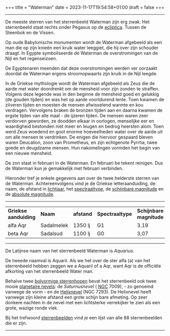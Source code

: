 +++
title = "Waterman"
date = 2023-11-17T19:54:58+01:00
draft = false
+++


---------------------------------------------------------------------------------------------
De meeste sterren van het sterrenbeeld Waterman zijn erg zwak. Het
sterrenbeeld staat rechts onder Pegasus op de
[ecliptica](/encyclopedie/ecliptic). Tussen de Steenbok en de Vissen.

Op oude Babylonische monumenten wordt de Waterman afgebeeld als een man
die op zijn knieën een kruik water leeggiet, die hij over zijn schouder
draagt. In Egypte symboliseerde de Waterman de overstromingen van de
Nijl en het regenseizoen.

De Egyptenaren meenden dat deze overstromingen werden ver oorzaakt
doordat de Waterman ergens stroomopwaarts zijn kruik in de Nijl leegde.

In de Griekse mythologie wordt de Waterman afgebeeld als Zeus die de
aarde met water doordrenkt om de mensheid voor zijn zonden te straffen.
Volgens deze legende was in den beginne de mensheid goed en gelukkig (de
gouden tijden) en was het op aarde voortdurend lente. Toen kwamen de
zilveren tijden en moesten de mensen afwisselend warmte en kou
verdragen. Vervolgens braken de bronzen tijden aan en daarna kwamen de
ergste tijden van alle maal - de ijzeren tijden. De mensen waren zeer
verdorven geworden, ze doodden elkaar in oorlogen, menselijke eer en
waardigheid bestonden niet meer en leugen en bedrog heersten alom. Toen
werd Zeus woedend en goot enorme hoeveelheden water over de aarde uit om
alle mensen te verdrinken. De enigen die hiervoor gespaard bleven waren
Deucalion, zoon van Prometheus, en zijn echtgenote Pyrrha, twee goede en
deugdzame mensen. Hun nakomelingen vormden het begin van een nieuwe
mensheid.

De zon staat in februari in de Waterman. En februari be tekent reinigen.
Dus de Waterman kun je gemakkelijk met februari verbinden.

Hieronder tref je enkele gegevens aan over de twee helderste sterren van
de Waterman. Achtereenvolgens vind je de Griekse letteraanduiding, de
naam, de afstand in [lichtjaar](/encyclopedie/lichtjaar), het
[spectraaltype](/encyclopedie/spectraa), de [schijnbare magnitude](/encyclopedie/magnitude) en de [absolute magnitude](/encyclopedie/absolute).

  ---------- ------------ --------- ---- ------ ------
  |   |   |   |   |   |   |
  |---|---|---|---|---|---|
  **Griekse aanduiding** |**Naam**        |**afstand** |**Spectraaltype** |**Schijnbare magnitude** |**Absolute magnitude**
  alfa Aqr               |Sadalmelek      |1350 lj     |G1                |3.19                     |-5.5
  beta Aqr               |Sadalsud        |1100 lj     |G0                |3,07                     |-4.5
  ---------- ------------ --------- ---- ------ ------

De Latijnse naam van het sterrenbeeld Waterman is *Aquarius*.

De tweede naamval is Aquarii. Als we het over de ster alfa (a) van het
sterrenbeeld hebben zeggen we a Aquarii of a Aqr, want Aqr is de
officiële afkorting van het sterrenbeeld Water man.

Behalve twee [bolvormige sterrenhopen](/encyclopedie/bolvormig) bevat het
sterrenbeeld ook twee mooie [planetaire nevels](/encyclopedie/planetaire_nevel): de *Saturnusnevel* (
[NGC](/encyclopedie/ngc.html) 7009), - zo genoemd vanwege de vorm - en de
[Helixnevel](/encyclopedie/helixnevel) (NGC 7293). De Helixnevel heeft
vanwege zijn kleine afstand een grote schijn bare afmeting. Op zeer
donkere nachten in de nevel met een lichtsterke verrekijker te zien als
een grote, wazige ronde vlek.

Bij het trefwoord [sterrenbeelden](/encyclopedie/sterrenbeeld) vind je een
lijst van alle 88 sterrenbeelden die er zijn.

-----------------------------------------------------------------------------------------------------------
